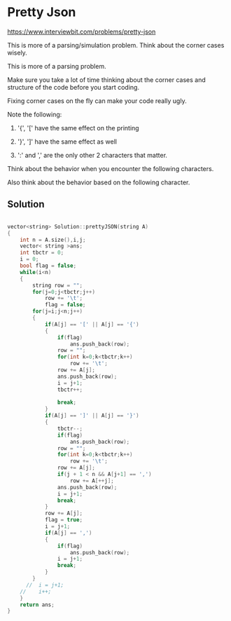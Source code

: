 # Pretty Json

https://www.interviewbit.com/problems/pretty-json


This is more of a parsing/simulation problem. Think about the corner cases wisely.


This is more of a parsing problem.

Make sure you take a lot of time thinking about the corner cases and structure of the code before you start coding.

Fixing corner cases on the fly can make your code really ugly.

Note the following:

1) '{', '[' have the same effect on the printing

2) '}', ']' have the same effect as well

3) ':' and ',' are the only other 2 characters that matter.

Think about the behavior when you encounter the following characters.

Also think about the behavior based on the following character.


## Solution

```cpp

vector<string> Solution::prettyJSON(string A) 
{
    int n = A.size(),i,j;
    vector< string >ans;
    int tbctr = 0;
    i = 0;
    bool flag = false;
    while(i<n)
    {
        string row = "";
        for(j=0;j<tbctr;j++)
            row += '\t';
            flag = false;
        for(j=i;j<n;j++)
        {
            if(A[j] == '[' || A[j] == '{')
            {
                if(flag)
                    ans.push_back(row);
                row = "";
                for(int k=0;k<tbctr;k++)
                    row += '\t';
                row += A[j];
                ans.push_back(row);
                i = j+1;
                tbctr++;
                
                break;
            }
            if(A[j] == ']' || A[j] == '}')
            {
                tbctr--;
                if(flag)
                    ans.push_back(row);
                row = "";
                for(int k=0;k<tbctr;k++)
                    row += '\t';
                row += A[j];
                if(j + 1 < n && A[j+1] == ',')
                    row += A[++j];
                ans.push_back(row);
                i = j+1;
                break;
            }
            row += A[j];
            flag = true;
            i = j+1;
            if(A[j] == ',')
            {
                if(flag)
                    ans.push_back(row);
                i = j+1;
                break;
            }
        }
      //  i = j+1;
    //    i++;
    }
    return ans;
}
```